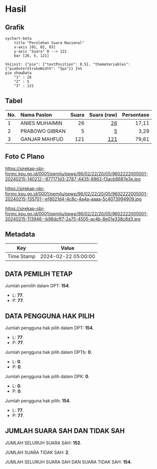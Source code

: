 # Hasil

## Grafik

```mermaid
xychart-beta
    title "Perolehan Suara Nasional"
    x-axis [01, 02, 03]
    y-axis "Suara" 0 --> 121
    bar [26, 5, 121]
```

```mermaid
%%{init: {"pie": {"textPosition": 0.5}, "themeVariables": {"pieOuterStrokeWidth": "5px"}} }%%
pie showData
    "1" : 26
    "2" : 5
    "3" : 121
```

## Tabel

| No. | Nama Paslon    | Suara | Suara (raw) | Persentase |
|:--- |:-------------- | -----:| -----------:| ----------:|
| 1   | ANIES MUHAIMIN | 26    | [26][p-1]   | 17,11      |
| 2   | PRABOWO GIBRAN | 5     | [5][p-2]    | 3,29       |
| 3   | GANJAR MAHFUD  | 121   | [121][p-3]  | 79,61      |


[p-1]: https://github.com/gigit-pemilu/pemilu-2024/blob/main/pilpres/hitung-suara/sub/96-papua-barat-daya/sub/02-sorong-selatan/sub/22-saifi/sub/2005-sisir/sub/001-tps/sub/paslon-1.txt
[p-2]: https://github.com/gigit-pemilu/pemilu-2024/blob/main/pilpres/hitung-suara/sub/96-papua-barat-daya/sub/02-sorong-selatan/sub/22-saifi/sub/2005-sisir/sub/001-tps/sub/paslon-2.txt
[p-3]: https://github.com/gigit-pemilu/pemilu-2024/blob/main/pilpres/hitung-suara/sub/96-papua-barat-daya/sub/02-sorong-selatan/sub/22-saifi/sub/2005-sisir/sub/001-tps/sub/paslon-3.txt

## Foto C Plano

https://sirekap-obj-formc.kpu.go.id/0001/pemilu/ppwp/96/02/22/20/05/9602222005001-20240215-140212--877171d3-2787-4435-8863-f3acb8687e3e.jpg

https://sirekap-obj-formc.kpu.go.id/0001/pemilu/ppwp/96/02/22/20/05/9602222005001-20240215-135701--ef8021d4-4c8c-4a4a-aaaa-5c4073994909.jpg

https://sirekap-obj-formc.kpu.go.id/0001/pemilu/ppwp/96/02/22/20/05/9602222005001-20240215-113946--b98dcff7-2a75-4505-ac4b-8e01e338c8d3.jpg


## Metadata

| Key        | Value               |
| ---------- | ------------------- |
| Time Stamp | 2024-02-22 05:00:00 |


## DATA PEMILIH TETAP

Jumlah pemilih dalam DPT: **154**.
 * L: **77**.
 * P: **77**.

## DATA PENGGUNA HAK PILIH

Jumlah pengguna hak pilih dalam DPT: **154**.
 * L: **77**.
 * P: **77**.

Jumlah pengguna hak pilih dalam DPTb: **0**.
 * L: **0**.
 * P: **0**.

Jumlah pengguna hak pilih dalam DPK: **0**.
 * L: **0**.
 * P: **0**.

Jumlah pengguna hak pilih: **154**.
 * L: **77**.
 * P: **77**.

## JUMLAH SUARA SAH DAN TIDAK SAH

JUMLAH SELURUH SUARA SAH: **152**.

JUMLAH SUARA TIDAK SAH: **2**.

JUMLAH SELURUH SUARA SAH DAN SUARA TIDAK SAH: **154**.



